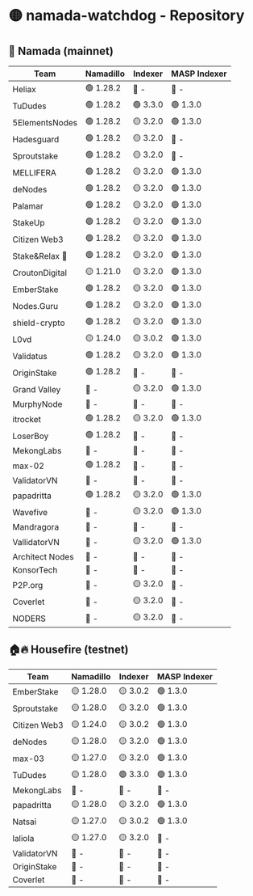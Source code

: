 # 🟡 namada-watchdog - Repository

## 🚀 Namada (mainnet)

| Team | Namadillo | Indexer | MASP Indexer |
|-|-|-|-|
| Heliax | 🟢 1.28.2 | 🔴 - | 🔴 - |
| TuDudes | 🟢 1.28.2 | 🟢 3.3.0 | 🟢 1.3.0 |
| 5ElementsNodes | 🟢 1.28.2 | 🟡 3.2.0 | 🟢 1.3.0 |
| Hadesguard | 🟢 1.28.2 | 🟡 3.2.0 | 🔴 - |
| Sproutstake | 🟢 1.28.2 | 🟡 3.2.0 | 🔴 - |
| MELLIFERA | 🟢 1.28.2 | 🟡 3.2.0 | 🟢 1.3.0 |
| deNodes | 🟢 1.28.2 | 🟡 3.2.0 | 🟢 1.3.0 |
| Palamar | 🟢 1.28.2 | 🟡 3.2.0 | 🟢 1.3.0 |
| StakeUp | 🟢 1.28.2 | 🟡 3.2.0 | 🟢 1.3.0 |
| Citizen Web3 | 🟢 1.28.2 | 🟡 3.2.0 | 🟢 1.3.0 |
| Stake&Relax 🦥 | 🟢 1.28.2 | 🟡 3.2.0 | 🟢 1.3.0 |
| CroutonDigital | 🟡 1.21.0 | 🟡 3.2.0 | 🟢 1.3.0 |
| EmberStake | 🟢 1.28.2 | 🟡 3.2.0 | 🟢 1.3.0 |
| Nodes.Guru | 🟢 1.28.2 | 🟡 3.2.0 | 🟢 1.3.0 |
| shield-crypto | 🟢 1.28.2 | 🟡 3.2.0 | 🟢 1.3.0 |
| L0vd | 🟡 1.24.0 | 🟡 3.0.2 | 🟢 1.3.0 |
| Validatus | 🟢 1.28.2 | 🟡 3.2.0 | 🟢 1.3.0 |
| OriginStake | 🟢 1.28.2 | 🔴 - | 🔴 - |
| Grand Valley | 🔴 - | 🟡 3.2.0 | 🟢 1.3.0 |
| MurphyNode | 🔴 - | 🔴 - | 🔴 - |
| itrocket | 🟢 1.28.2 | 🟡 3.2.0 | 🟢 1.3.0 |
| LoserBoy | 🟢 1.28.2 | 🔴 - | 🔴 - |
| MekongLabs | 🔴 - | 🔴 - | 🔴 - |
| max-02 | 🟢 1.28.2 | 🔴 - | 🔴 - |
| ValidatorVN | 🔴 - | 🔴 - | 🔴 - |
| papadritta | 🟢 1.28.2 | 🟡 3.2.0 | 🟢 1.3.0 |
| Wavefive | 🔴 - | 🟡 3.2.0 | 🟢 1.3.0 |
| Mandragora | 🔴 - | 🔴 - | 🔴 - |
| VallidatorVN | 🔴 - | 🟡 3.2.0 | 🟢 1.3.0 |
| Architect Nodes | 🔴 - | 🔴 - | 🔴 - |
| KonsorTech | 🔴 - | 🔴 - | 🔴 - |
| P2P.org | 🔴 - | 🟡 3.2.0 | 🔴 - |
| Coverlet | 🔴 - | 🟡 3.2.0 | 🔴 - |
| NODERS | 🔴 - | 🟡 3.2.0 | 🔴 - |

## 🏠🔥 Housefire (testnet)

| Team | Namadillo | Indexer | MASP Indexer |
|-|-|-|-|
| EmberStake | 🟡 1.28.0 | 🟡 3.0.2 | 🟢 1.3.0 |
| Sproutstake | 🟡 1.28.0 | 🟡 3.2.0 | 🟢 1.3.0 |
| Citizen Web3 | 🟡 1.24.0 | 🟡 3.0.2 | 🟢 1.3.0 |
| deNodes | 🟡 1.28.0 | 🟡 3.2.0 | 🟢 1.3.0 |
| max-03 | 🟡 1.27.0 | 🟡 3.2.0 | 🟢 1.3.0 |
| TuDudes | 🟡 1.28.0 | 🟢 3.3.0 | 🟢 1.3.0 |
| MekongLabs | 🔴 - | 🔴 - | 🔴 - |
| papadritta | 🟡 1.28.0 | 🟡 3.2.0 | 🟢 1.3.0 |
| Natsai | 🟡 1.27.0 | 🟡 3.0.2 | 🟢 1.3.0 |
| laliola | 🟡 1.27.0 | 🟡 3.2.0 | 🔴 - |
| ValidatorVN | 🔴 - | 🔴 - | 🔴 - |
| OriginStake | 🔴 - | 🔴 - | 🔴 - |
| Coverlet | 🔴 - | 🔴 - | 🔴 - |

